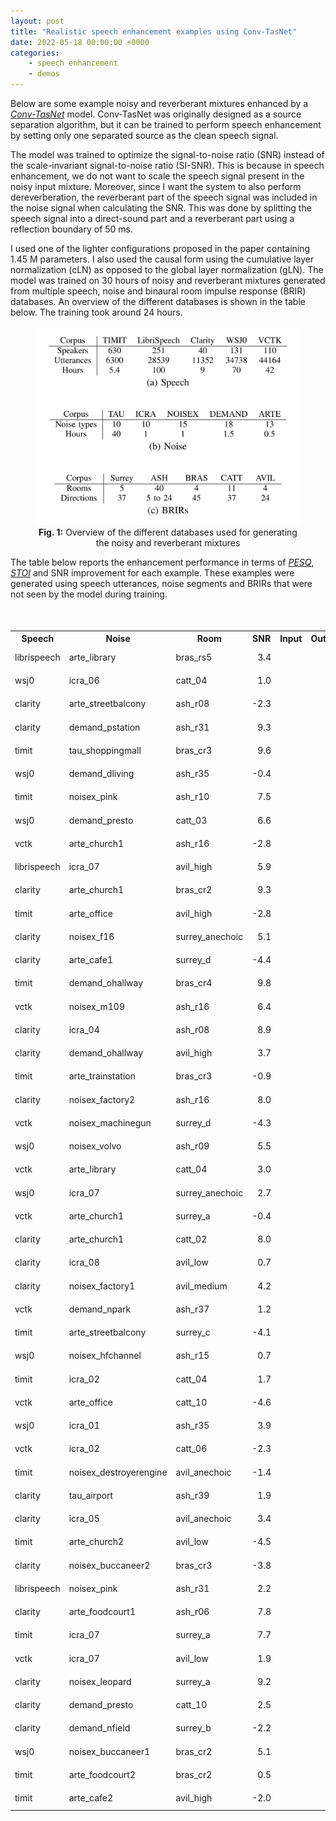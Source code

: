 ```yaml
---
layout: post
title: "Realistic speech enhancement examples using Conv-TasNet"
date: 2022-05-18 00:00:00 +0000
categories:
    - speech enhancement
    - demos
---
```


Below are some example noisy and reverberant mixtures enhanced by a <cite><a href="https://arxiv.org/abs/1809.07454">Conv-TasNet</a></cite> model. Conv-TasNet was originally designed as a source separation algorithm, but it can be trained to perform speech enhancement by setting only one separated source as the clean speech signal.

<style type="text/css">
  table {
    margin-top: 50px;
    margin-bottom: 50px;
    margin-left: auto;
    margin-right: auto;
  }
  audio {
    width: 85px;
  }
  figure {
    text-align: center;
  }
  .col-lg-8 {
    max-width: 100%;
  }
  .play, .pause {
    width: 30px;
    height: 30px;
    border: 0px;
  }
  .play {
    background: url('/assets/img/icon_play.png') no-repeat center / 100%;
  }
  .pause {
    background: url('/assets/img/icon_pause.png') no-repeat center / 100%;
  }
</style>

The model was trained to optimize the signal-to-noise ratio (SNR) instead of the scale-invariant signal-to-noise ratio (SI-SNR). This is because in speech enhancement, we do not want to scale the speech signal present in the noisy input mixture. Moreover, since I want the system to also perform dereverberation, the reverberant part of the speech signal was included in the noise signal when calculating the SNR. This was done by splitting the speech signal into a direct-sound part and a reverberant part using a reflection boundary of 50 ms.

I used one of the lighter configurations proposed in the paper containing 1.45 M parameters. I also used the causal form using the cumulative layer normalization (cLN) as opposed to the global layer normalization (gLN). The model was trained on 30 hours of noisy and reverberant mixtures generated from multiple speech, noise and binaural room impulse response (BRIR) databases. An overview of the different databases is shown in the table below. The training took around 24 hours.

<figure>
  <img src="/assets/img/databases.svg"> 
  <figcaption><b>Fig. 1:</b> Overview of the different databases used for generating the noisy and reverberant mixtures</figcaption>
</figure>

The table below reports the enhancement performance in terms of <cite><a href="https://en.wikipedia.org/wiki/Perceptual_Evaluation_of_Speech_Quality">PESQ</a></cite>, <cite><a href="https://ieeexplore.ieee.org/document/5495701">STOI</a></cite> and SNR improvement for each example. These examples were generated using speech utterances, noise segments and BRIRs that were not seen by the model during training.

<table>
  <tr>
    <th>Speech</th>
    <th>Noise</th>
    <th>Room</th>
    <th>SNR</th>
    <th>Input</th>
    <th>Output</th>
    <th>&Delta;PESQ</th>
    <th>&Delta;STOI</th>
    <th>&Delta;SNR</th>
  </tr>
  <tr>
    <td>librispeech</td>
    <td>arte_library</td>
    <td>bras_rs5</td>
    <td align="right">3.4</td>
    <td align="center"><audio><source src="/assets/audio/00001_input.wav" type="audio/wav"></audio><button onclick="playAudio(this)" class="play" type="button"></button></td>
    <td align="center"><audio><source src="/assets/audio/00001_output.wav" type="audio/wav"></audio><button onclick="playAudio(this)" class="play" type="button"></button></td>
    <td align="right">0.55</td>
    <td align="right">0.01</td>
    <td align="right">4.1</td>
  </tr>
  <tr>
    <td>wsj0</td>
    <td>icra_06</td>
    <td>catt_04</td>
    <td align="right">1.0</td>
    <td align="center"><audio><source src="/assets/audio/00003_input.wav" type="audio/wav"></audio><button onclick="playAudio(this)" class="play" type="button"></button></td>
    <td align="center"><audio><source src="/assets/audio/00003_output.wav" type="audio/wav"></audio><button onclick="playAudio(this)" class="play" type="button"></button></td>
    <td align="right">0.26</td>
    <td align="right">0.08</td>
    <td align="right">6.2</td>
  </tr>
  <tr>
    <td>clarity</td>
    <td>arte_streetbalcony</td>
    <td>ash_r08</td>
    <td align="right">-2.3</td>
    <td align="center"><audio><source src="/assets/audio/00006_input.wav" type="audio/wav"></audio><button onclick="playAudio(this)" class="play" type="button"></button></td>
    <td align="center"><audio><source src="/assets/audio/00006_output.wav" type="audio/wav"></audio><button onclick="playAudio(this)" class="play" type="button"></button></td>
    <td align="right">0.39</td>
    <td align="right">0.04</td>
    <td align="right">3.2</td>
  </tr>
  <tr>
    <td>clarity</td>
    <td>demand_pstation</td>
    <td>ash_r31</td>
    <td align="right">9.3</td>
    <td align="center"><audio><source src="/assets/audio/00008_input.wav" type="audio/wav"></audio><button onclick="playAudio(this)" class="play" type="button"></button></td>
    <td align="center"><audio><source src="/assets/audio/00008_output.wav" type="audio/wav"></audio><button onclick="playAudio(this)" class="play" type="button"></button></td>
    <td align="right">0.46</td>
    <td align="right">0.02</td>
    <td align="right">3.0</td>
  </tr>
  <tr>
    <td>timit</td>
    <td>tau_shoppingmall</td>
    <td>bras_cr3</td>
    <td align="right">9.6</td>
    <td align="center"><audio><source src="/assets/audio/00011_input.wav" type="audio/wav"></audio><button onclick="playAudio(this)" class="play" type="button"></button></td>
    <td align="center"><audio><source src="/assets/audio/00011_output.wav" type="audio/wav"></audio><button onclick="playAudio(this)" class="play" type="button"></button></td>
    <td align="right">0.52</td>
    <td align="right">0.14</td>
    <td align="right">7.1</td>
  </tr>
  <tr>
    <td>wsj0</td>
    <td>demand_dliving</td>
    <td>ash_r35</td>
    <td align="right">-0.4</td>
    <td align="center"><audio><source src="/assets/audio/00020_input.wav" type="audio/wav"></audio><button onclick="playAudio(this)" class="play" type="button"></button></td>
    <td align="center"><audio><source src="/assets/audio/00020_output.wav" type="audio/wav"></audio><button onclick="playAudio(this)" class="play" type="button"></button></td>
    <td align="right">0.44</td>
    <td align="right">0.04</td>
    <td align="right">3.2</td>
  </tr>
  <tr>
    <td>timit</td>
    <td>noisex_pink</td>
    <td>ash_r10</td>
    <td align="right">7.5</td>
    <td align="center"><audio><source src="/assets/audio/00022_input.wav" type="audio/wav"></audio><button onclick="playAudio(this)" class="play" type="button"></button></td>
    <td align="center"><audio><source src="/assets/audio/00022_output.wav" type="audio/wav"></audio><button onclick="playAudio(this)" class="play" type="button"></button></td>
    <td align="right">0.52</td>
    <td align="right">0.10</td>
    <td align="right">4.5</td>
  </tr>
  <tr>
    <td>wsj0</td>
    <td>demand_presto</td>
    <td>catt_03</td>
    <td align="right">6.6</td>
    <td align="center"><audio><source src="/assets/audio/00028_input.wav" type="audio/wav"></audio><button onclick="playAudio(this)" class="play" type="button"></button></td>
    <td align="center"><audio><source src="/assets/audio/00028_output.wav" type="audio/wav"></audio><button onclick="playAudio(this)" class="play" type="button"></button></td>
    <td align="right">0.20</td>
    <td align="right">0.02</td>
    <td align="right">4.2</td>
  </tr>
  <tr>
    <td>vctk</td>
    <td>arte_church1</td>
    <td>ash_r16</td>
    <td align="right">-2.8</td>
    <td align="center"><audio><source src="/assets/audio/00029_input.wav" type="audio/wav"></audio><button onclick="playAudio(this)" class="play" type="button"></button></td>
    <td align="center"><audio><source src="/assets/audio/00029_output.wav" type="audio/wav"></audio><button onclick="playAudio(this)" class="play" type="button"></button></td>
    <td align="right">0.01</td>
    <td align="right">0.02</td>
    <td align="right">5.2</td>
  </tr>
  <tr>
    <td>librispeech</td>
    <td>icra_07</td>
    <td>avil_high</td>
    <td align="right">5.9</td>
    <td align="center"><audio><source src="/assets/audio/00030_input.wav" type="audio/wav"></audio><button onclick="playAudio(this)" class="play" type="button"></button></td>
    <td align="center"><audio><source src="/assets/audio/00030_output.wav" type="audio/wav"></audio><button onclick="playAudio(this)" class="play" type="button"></button></td>
    <td align="right">0.65</td>
    <td align="right">0.10</td>
    <td align="right">7.5</td>
  </tr>
  <tr>
    <td>clarity</td>
    <td>arte_church1</td>
    <td>bras_cr2</td>
    <td align="right">9.3</td>
    <td align="center"><audio><source src="/assets/audio/00031_input.wav" type="audio/wav"></audio><button onclick="playAudio(this)" class="play" type="button"></button></td>
    <td align="center"><audio><source src="/assets/audio/00031_output.wav" type="audio/wav"></audio><button onclick="playAudio(this)" class="play" type="button"></button></td>
    <td align="right">0.26</td>
    <td align="right">0.16</td>
    <td align="right">10.6</td>
  </tr>
  <tr>
    <td>timit</td>
    <td>arte_office</td>
    <td>avil_high</td>
    <td align="right">-2.8</td>
    <td align="center"><audio><source src="/assets/audio/00035_input.wav" type="audio/wav"></audio><button onclick="playAudio(this)" class="play" type="button"></button></td>
    <td align="center"><audio><source src="/assets/audio/00035_output.wav" type="audio/wav"></audio><button onclick="playAudio(this)" class="play" type="button"></button></td>
    <td align="right">0.68</td>
    <td align="right">0.07</td>
    <td align="right">4.2</td>
  </tr>
  <tr>
    <td>clarity</td>
    <td>noisex_f16</td>
    <td>surrey_anechoic</td>
    <td align="right">5.1</td>
    <td align="center"><audio><source src="/assets/audio/00038_input.wav" type="audio/wav"></audio><button onclick="playAudio(this)" class="play" type="button"></button></td>
    <td align="center"><audio><source src="/assets/audio/00038_output.wav" type="audio/wav"></audio><button onclick="playAudio(this)" class="play" type="button"></button></td>
    <td align="right">0.34</td>
    <td align="right">0.04</td>
    <td align="right">8.5</td>
  </tr>
  <tr>
    <td>clarity</td>
    <td>arte_cafe1</td>
    <td>surrey_d</td>
    <td align="right">-4.4</td>
    <td align="center"><audio><source src="/assets/audio/00040_input.wav" type="audio/wav"></audio><button onclick="playAudio(this)" class="play" type="button"></button></td>
    <td align="center"><audio><source src="/assets/audio/00040_output.wav" type="audio/wav"></audio><button onclick="playAudio(this)" class="play" type="button"></button></td>
    <td align="right">0.27</td>
    <td align="right">0.09</td>
    <td align="right">4.1</td>
  </tr>
  <tr>
    <td>timit</td>
    <td>demand_ohallway</td>
    <td>bras_cr4</td>
    <td align="right">9.8</td>
    <td align="center"><audio><source src="/assets/audio/00043_input.wav" type="audio/wav"></audio><button onclick="playAudio(this)" class="play" type="button"></button></td>
    <td align="center"><audio><source src="/assets/audio/00043_output.wav" type="audio/wav"></audio><button onclick="playAudio(this)" class="play" type="button"></button></td>
    <td align="right">0.54</td>
    <td align="right">0.15</td>
    <td align="right">8.7</td>
  </tr>
  <tr>
    <td>vctk</td>
    <td>noisex_m109</td>
    <td>ash_r16</td>
    <td align="right">6.4</td>
    <td align="center"><audio><source src="/assets/audio/00052_input.wav" type="audio/wav"></audio><button onclick="playAudio(this)" class="play" type="button"></button></td>
    <td align="center"><audio><source src="/assets/audio/00052_output.wav" type="audio/wav"></audio><button onclick="playAudio(this)" class="play" type="button"></button></td>
    <td align="right">0.43</td>
    <td align="right">0.10</td>
    <td align="right">5.3</td>
  </tr>
  <tr>
    <td>clarity</td>
    <td>icra_04</td>
    <td>ash_r08</td>
    <td align="right">8.9</td>
    <td align="center"><audio><source src="/assets/audio/00054_input.wav" type="audio/wav"></audio><button onclick="playAudio(this)" class="play" type="button"></button></td>
    <td align="center"><audio><source src="/assets/audio/00054_output.wav" type="audio/wav"></audio><button onclick="playAudio(this)" class="play" type="button"></button></td>
    <td align="right">0.24</td>
    <td align="right">0.06</td>
    <td align="right">3.1</td>
  </tr>
  <tr>
    <td>clarity</td>
    <td>demand_ohallway</td>
    <td>avil_high</td>
    <td align="right">3.7</td>
    <td align="center"><audio><source src="/assets/audio/00060_input.wav" type="audio/wav"></audio><button onclick="playAudio(this)" class="play" type="button"></button></td>
    <td align="center"><audio><source src="/assets/audio/00060_output.wav" type="audio/wav"></audio><button onclick="playAudio(this)" class="play" type="button"></button></td>
    <td align="right">0.94</td>
    <td align="right">0.05</td>
    <td align="right">4.9</td>
  </tr>
  <tr>
    <td>timit</td>
    <td>arte_trainstation</td>
    <td>bras_cr3</td>
    <td align="right">-0.9</td>
    <td align="center"><audio><source src="/assets/audio/00063_input.wav" type="audio/wav"></audio><button onclick="playAudio(this)" class="play" type="button"></button></td>
    <td align="center"><audio><source src="/assets/audio/00063_output.wav" type="audio/wav"></audio><button onclick="playAudio(this)" class="play" type="button"></button></td>
    <td align="right">0.23</td>
    <td align="right">0.14</td>
    <td align="right">7.7</td>
  </tr>
  <tr>
    <td>clarity</td>
    <td>noisex_factory2</td>
    <td>ash_r16</td>
    <td align="right">8.0</td>
    <td align="center"><audio><source src="/assets/audio/00068_input.wav" type="audio/wav"></audio><button onclick="playAudio(this)" class="play" type="button"></button></td>
    <td align="center"><audio><source src="/assets/audio/00068_output.wav" type="audio/wav"></audio><button onclick="playAudio(this)" class="play" type="button"></button></td>
    <td align="right">0.03</td>
    <td align="right">0.09</td>
    <td align="right">4.9</td>
  </tr>
  <tr>
    <td>vctk</td>
    <td>noisex_machinegun</td>
    <td>surrey_d</td>
    <td align="right">-4.3</td>
    <td align="center"><audio><source src="/assets/audio/00071_input.wav" type="audio/wav"></audio><button onclick="playAudio(this)" class="play" type="button"></button></td>
    <td align="center"><audio><source src="/assets/audio/00071_output.wav" type="audio/wav"></audio><button onclick="playAudio(this)" class="play" type="button"></button></td>
    <td align="right">0.04</td>
    <td align="right">0.08</td>
    <td align="right">8.6</td>
  </tr>
  <tr>
    <td>wsj0</td>
    <td>noisex_volvo</td>
    <td>ash_r09</td>
    <td align="right">5.5</td>
    <td align="center"><audio><source src="/assets/audio/00072_input.wav" type="audio/wav"></audio><button onclick="playAudio(this)" class="play" type="button"></button></td>
    <td align="center"><audio><source src="/assets/audio/00072_output.wav" type="audio/wav"></audio><button onclick="playAudio(this)" class="play" type="button"></button></td>
    <td align="right">0.40</td>
    <td align="right">0.02</td>
    <td align="right">5.6</td>
  </tr>
  <tr>
    <td>vctk</td>
    <td>arte_library</td>
    <td>catt_04</td>
    <td align="right">3.0</td>
    <td align="center"><audio><source src="/assets/audio/00079_input.wav" type="audio/wav"></audio><button onclick="playAudio(this)" class="play" type="button"></button></td>
    <td align="center"><audio><source src="/assets/audio/00079_output.wav" type="audio/wav"></audio><button onclick="playAudio(this)" class="play" type="button"></button></td>
    <td align="right">-0.25</td>
    <td align="right">-0.04</td>
    <td align="right">-0.3</td>
  </tr>
  <tr>
    <td>wsj0</td>
    <td>icra_07</td>
    <td>surrey_anechoic</td>
    <td align="right">2.7</td>
    <td align="center"><audio><source src="/assets/audio/00081_input.wav" type="audio/wav"></audio><button onclick="playAudio(this)" class="play" type="button"></button></td>
    <td align="center"><audio><source src="/assets/audio/00081_output.wav" type="audio/wav"></audio><button onclick="playAudio(this)" class="play" type="button"></button></td>
    <td align="right">0.37</td>
    <td align="right">0.18</td>
    <td align="right">9.2</td>
  </tr>
  <tr>
    <td>vctk</td>
    <td>arte_church1</td>
    <td>surrey_a</td>
    <td align="right">-0.4</td>
    <td align="center"><audio><source src="/assets/audio/00085_input.wav" type="audio/wav"></audio><button onclick="playAudio(this)" class="play" type="button"></button></td>
    <td align="center"><audio><source src="/assets/audio/00085_output.wav" type="audio/wav"></audio><button onclick="playAudio(this)" class="play" type="button"></button></td>
    <td align="right">0.46</td>
    <td align="right">0.01</td>
    <td align="right">2.1</td>
  </tr>
  <tr>
    <td>clarity</td>
    <td>arte_church1</td>
    <td>catt_02</td>
    <td align="right">8.0</td>
    <td align="center"><audio><source src="/assets/audio/00091_input.wav" type="audio/wav"></audio><button onclick="playAudio(this)" class="play" type="button"></button></td>
    <td align="center"><audio><source src="/assets/audio/00091_output.wav" type="audio/wav"></audio><button onclick="playAudio(this)" class="play" type="button"></button></td>
    <td align="right">0.49</td>
    <td align="right">0.00</td>
    <td align="right">-0.9</td>
  </tr>
  <tr>
    <td>clarity</td>
    <td>icra_08</td>
    <td>avil_low</td>
    <td align="right">0.7</td>
    <td align="center"><audio><source src="/assets/audio/00092_input.wav" type="audio/wav"></audio><button onclick="playAudio(this)" class="play" type="button"></button></td>
    <td align="center"><audio><source src="/assets/audio/00092_output.wav" type="audio/wav"></audio><button onclick="playAudio(this)" class="play" type="button"></button></td>
    <td align="right">0.06</td>
    <td align="right">0.13</td>
    <td align="right">5.5</td>
  </tr>
  <tr>
    <td>clarity</td>
    <td>noisex_factory1</td>
    <td>avil_medium</td>
    <td align="right">4.2</td>
    <td align="center"><audio><source src="/assets/audio/00093_input.wav" type="audio/wav"></audio><button onclick="playAudio(this)" class="play" type="button"></button></td>
    <td align="center"><audio><source src="/assets/audio/00093_output.wav" type="audio/wav"></audio><button onclick="playAudio(this)" class="play" type="button"></button></td>
    <td align="right">0.13</td>
    <td align="right">0.15</td>
    <td align="right">5.2</td>
  </tr>
  <tr>
    <td>vctk</td>
    <td>demand_npark</td>
    <td>ash_r37</td>
    <td align="right">1.2</td>
    <td align="center"><audio><source src="/assets/audio/00094_input.wav" type="audio/wav"></audio><button onclick="playAudio(this)" class="play" type="button"></button></td>
    <td align="center"><audio><source src="/assets/audio/00094_output.wav" type="audio/wav"></audio><button onclick="playAudio(this)" class="play" type="button"></button></td>
    <td align="right">0.42</td>
    <td align="right">0.03</td>
    <td align="right">2.9</td>
  </tr>
  <tr>
    <td>timit</td>
    <td>arte_streetbalcony</td>
    <td>surrey_c</td>
    <td align="right">-4.1</td>
    <td align="center"><audio><source src="/assets/audio/00096_input.wav" type="audio/wav"></audio><button onclick="playAudio(this)" class="play" type="button"></button></td>
    <td align="center"><audio><source src="/assets/audio/00096_output.wav" type="audio/wav"></audio><button onclick="playAudio(this)" class="play" type="button"></button></td>
    <td align="right">0.13</td>
    <td align="right">0.08</td>
    <td align="right">7.7</td>
  </tr>
  <tr>
    <td>wsj0</td>
    <td>noisex_hfchannel</td>
    <td>ash_r15</td>
    <td align="right">0.7</td>
    <td align="center"><audio><source src="/assets/audio/00100_input.wav" type="audio/wav"></audio><button onclick="playAudio(this)" class="play" type="button"></button></td>
    <td align="center"><audio><source src="/assets/audio/00100_output.wav" type="audio/wav"></audio><button onclick="playAudio(this)" class="play" type="button"></button></td>
    <td align="right">0.38</td>
    <td align="right">0.12</td>
    <td align="right">6.9</td>
  </tr>
  <tr>
    <td>timit</td>
    <td>icra_02</td>
    <td>catt_04</td>
    <td align="right">1.7</td>
    <td align="center"><audio><source src="/assets/audio/00102_input.wav" type="audio/wav"></audio><button onclick="playAudio(this)" class="play" type="button"></button></td>
    <td align="center"><audio><source src="/assets/audio/00102_output.wav" type="audio/wav"></audio><button onclick="playAudio(this)" class="play" type="button"></button></td>
    <td align="right">0.09</td>
    <td align="right">0.09</td>
    <td align="right">5.9</td>
  </tr>
  <tr>
    <td>vctk</td>
    <td>arte_office</td>
    <td>catt_10</td>
    <td align="right">-4.6</td>
    <td align="center"><audio><source src="/assets/audio/00103_input.wav" type="audio/wav"></audio><button onclick="playAudio(this)" class="play" type="button"></button></td>
    <td align="center"><audio><source src="/assets/audio/00103_output.wav" type="audio/wav"></audio><button onclick="playAudio(this)" class="play" type="button"></button></td>
    <td align="right">0.27</td>
    <td align="right">0.00</td>
    <td align="right">4.4</td>
  </tr>
  <tr>
    <td>wsj0</td>
    <td>icra_01</td>
    <td>ash_r35</td>
    <td align="right">3.9</td>
    <td align="center"><audio><source src="/assets/audio/00108_input.wav" type="audio/wav"></audio><button onclick="playAudio(this)" class="play" type="button"></button></td>
    <td align="center"><audio><source src="/assets/audio/00108_output.wav" type="audio/wav"></audio><button onclick="playAudio(this)" class="play" type="button"></button></td>
    <td align="right">0.26</td>
    <td align="right">0.07</td>
    <td align="right">4.7</td>
  </tr>
  <tr>
    <td>vctk</td>
    <td>icra_02</td>
    <td>catt_06</td>
    <td align="right">-2.3</td>
    <td align="center"><audio><source src="/assets/audio/00114_input.wav" type="audio/wav"></audio><button onclick="playAudio(this)" class="play" type="button"></button></td>
    <td align="center"><audio><source src="/assets/audio/00114_output.wav" type="audio/wav"></audio><button onclick="playAudio(this)" class="play" type="button"></button></td>
    <td align="right">0.12</td>
    <td align="right">0.10</td>
    <td align="right">7.2</td>
  </tr>
  <tr>
    <td>timit</td>
    <td>noisex_destroyerengine</td>
    <td>avil_anechoic</td>
    <td align="right">-1.4</td>
    <td align="center"><audio><source src="/assets/audio/00115_input.wav" type="audio/wav"></audio><button onclick="playAudio(this)" class="play" type="button"></button></td>
    <td align="center"><audio><source src="/assets/audio/00115_output.wav" type="audio/wav"></audio><button onclick="playAudio(this)" class="play" type="button"></button></td>
    <td align="right">0.39</td>
    <td align="right">0.15</td>
    <td align="right">11.0</td>
  </tr>
  <tr>
    <td>clarity</td>
    <td>tau_airport</td>
    <td>ash_r39</td>
    <td align="right">1.9</td>
    <td align="center"><audio><source src="/assets/audio/00119_input.wav" type="audio/wav"></audio><button onclick="playAudio(this)" class="play" type="button"></button></td>
    <td align="center"><audio><source src="/assets/audio/00119_output.wav" type="audio/wav"></audio><button onclick="playAudio(this)" class="play" type="button"></button></td>
    <td align="right">0.24</td>
    <td align="right">0.03</td>
    <td align="right">3.4</td>
  </tr>
  <tr>
    <td>clarity</td>
    <td>icra_05</td>
    <td>avil_anechoic</td>
    <td align="right">3.4</td>
    <td align="center"><audio><source src="/assets/audio/00121_input.wav" type="audio/wav"></audio><button onclick="playAudio(this)" class="play" type="button"></button></td>
    <td align="center"><audio><source src="/assets/audio/00121_output.wav" type="audio/wav"></audio><button onclick="playAudio(this)" class="play" type="button"></button></td>
    <td align="right">0.17</td>
    <td align="right">0.09</td>
    <td align="right">5.4</td>
  </tr>
  <tr>
    <td>timit</td>
    <td>arte_church2</td>
    <td>avil_low</td>
    <td align="right">-4.5</td>
    <td align="center"><audio><source src="/assets/audio/00122_input.wav" type="audio/wav"></audio><button onclick="playAudio(this)" class="play" type="button"></button></td>
    <td align="center"><audio><source src="/assets/audio/00122_output.wav" type="audio/wav"></audio><button onclick="playAudio(this)" class="play" type="button"></button></td>
    <td align="right">0.21</td>
    <td align="right">0.10</td>
    <td align="right">7.9</td>
  </tr>
  <tr>
    <td>clarity</td>
    <td>noisex_buccaneer2</td>
    <td>bras_cr3</td>
    <td align="right">-3.8</td>
    <td align="center"><audio><source src="/assets/audio/00124_input.wav" type="audio/wav"></audio><button onclick="playAudio(this)" class="play" type="button"></button></td>
    <td align="center"><audio><source src="/assets/audio/00124_output.wav" type="audio/wav"></audio><button onclick="playAudio(this)" class="play" type="button"></button></td>
    <td align="right">0.05</td>
    <td align="right">0.16</td>
    <td align="right">8.9</td>
  </tr>
  <tr>
    <td>librispeech</td>
    <td>noisex_pink</td>
    <td>ash_r31</td>
    <td align="right">2.2</td>
    <td align="center"><audio><source src="/assets/audio/00125_input.wav" type="audio/wav"></audio><button onclick="playAudio(this)" class="play" type="button"></button></td>
    <td align="center"><audio><source src="/assets/audio/00125_output.wav" type="audio/wav"></audio><button onclick="playAudio(this)" class="play" type="button"></button></td>
    <td align="right">0.32</td>
    <td align="right">0.08</td>
    <td align="right">5.3</td>
  </tr>
  <tr>
    <td>clarity</td>
    <td>arte_foodcourt1</td>
    <td>ash_r06</td>
    <td align="right">7.8</td>
    <td align="center"><audio><source src="/assets/audio/00126_input.wav" type="audio/wav"></audio><button onclick="playAudio(this)" class="play" type="button"></button></td>
    <td align="center"><audio><source src="/assets/audio/00126_output.wav" type="audio/wav"></audio><button onclick="playAudio(this)" class="play" type="button"></button></td>
    <td align="right">0.74</td>
    <td align="right">0.03</td>
    <td align="right">4.3</td>
  </tr>
  <tr>
    <td>timit</td>
    <td>icra_07</td>
    <td>surrey_a</td>
    <td align="right">7.7</td>
    <td align="center"><audio><source src="/assets/audio/00127_input.wav" type="audio/wav"></audio><button onclick="playAudio(this)" class="play" type="button"></button></td>
    <td align="center"><audio><source src="/assets/audio/00127_output.wav" type="audio/wav"></audio><button onclick="playAudio(this)" class="play" type="button"></button></td>
    <td align="right">0.60</td>
    <td align="right">0.14</td>
    <td align="right">4.6</td>
  </tr>
  <tr>
    <td>vctk</td>
    <td>icra_07</td>
    <td>avil_low</td>
    <td align="right">1.9</td>
    <td align="center"><audio><source src="/assets/audio/00134_input.wav" type="audio/wav"></audio><button onclick="playAudio(this)" class="play" type="button"></button></td>
    <td align="center"><audio><source src="/assets/audio/00134_output.wav" type="audio/wav"></audio><button onclick="playAudio(this)" class="play" type="button"></button></td>
    <td align="right">0.15</td>
    <td align="right">0.12</td>
    <td align="right">6.3</td>
  </tr>
  <tr>
    <td>clarity</td>
    <td>noisex_leopard</td>
    <td>surrey_a</td>
    <td align="right">9.2</td>
    <td align="center"><audio><source src="/assets/audio/00135_input.wav" type="audio/wav"></audio><button onclick="playAudio(this)" class="play" type="button"></button></td>
    <td align="center"><audio><source src="/assets/audio/00135_output.wav" type="audio/wav"></audio><button onclick="playAudio(this)" class="play" type="button"></button></td>
    <td align="right">0.36</td>
    <td align="right">0.01</td>
    <td align="right">2.6</td>
  </tr>
  <tr>
    <td>clarity</td>
    <td>demand_presto</td>
    <td>catt_10</td>
    <td align="right">2.5</td>
    <td align="center"><audio><source src="/assets/audio/00137_input.wav" type="audio/wav"></audio><button onclick="playAudio(this)" class="play" type="button"></button></td>
    <td align="center"><audio><source src="/assets/audio/00137_output.wav" type="audio/wav"></audio><button onclick="playAudio(this)" class="play" type="button"></button></td>
    <td align="right">0.15</td>
    <td align="right">0.10</td>
    <td align="right">3.3</td>
  </tr>
  <tr>
    <td>clarity</td>
    <td>demand_nfield</td>
    <td>surrey_b</td>
    <td align="right">-2.2</td>
    <td align="center"><audio><source src="/assets/audio/00138_input.wav" type="audio/wav"></audio><button onclick="playAudio(this)" class="play" type="button"></button></td>
    <td align="center"><audio><source src="/assets/audio/00138_output.wav" type="audio/wav"></audio><button onclick="playAudio(this)" class="play" type="button"></button></td>
    <td align="right">0.35</td>
    <td align="right">0.03</td>
    <td align="right">3.2</td>
  </tr>
  <tr>
    <td>wsj0</td>
    <td>noisex_buccaneer1</td>
    <td>bras_cr2</td>
    <td align="right">5.1</td>
    <td align="center"><audio><source src="/assets/audio/00148_input.wav" type="audio/wav"></audio><button onclick="playAudio(this)" class="play" type="button"></button></td>
    <td align="center"><audio><source src="/assets/audio/00148_output.wav" type="audio/wav"></audio><button onclick="playAudio(this)" class="play" type="button"></button></td>
    <td align="right">0.23</td>
    <td align="right">0.21</td>
    <td align="right">9.2</td>
  </tr>
  <tr>
    <td>timit</td>
    <td>arte_foodcourt2</td>
    <td>bras_cr2</td>
    <td align="right">0.5</td>
    <td align="center"><audio><source src="/assets/audio/00158_input.wav" type="audio/wav"></audio><button onclick="playAudio(this)" class="play" type="button"></button></td>
    <td align="center"><audio><source src="/assets/audio/00158_output.wav" type="audio/wav"></audio><button onclick="playAudio(this)" class="play" type="button"></button></td>
    <td align="right">0.36</td>
    <td align="right">0.19</td>
    <td align="right">7.9</td>
  </tr>
  <tr>
    <td>timit</td>
    <td>arte_cafe2</td>
    <td>avil_high</td>
    <td align="right">-2.0</td>
    <td align="center"><audio><source src="/assets/audio/00161_input.wav" type="audio/wav"></audio><button onclick="playAudio(this)" class="play" type="button"></button></td>
    <td align="center"><audio><source src="/assets/audio/00161_output.wav" type="audio/wav"></audio><button onclick="playAudio(this)" class="play" type="button"></button></td>
    <td align="right">0.59</td>
    <td align="right">0.13</td>
    <td align="right">5.6</td>
  </tr>
</table>

<script type="text/javascript">
function playAudio(x) {
    var y = x.parentElement.querySelector('audio');
    var z = x.getAttribute('class');

    if (z === 'play') {
        y.play();
        x.setAttribute('class', 'pause');
    } else {
        y.pause();
        x.setAttribute('class', 'play');
    }

    y.onended = function () {
        x.setAttribute('class', 'play');
    }
}
</script>
